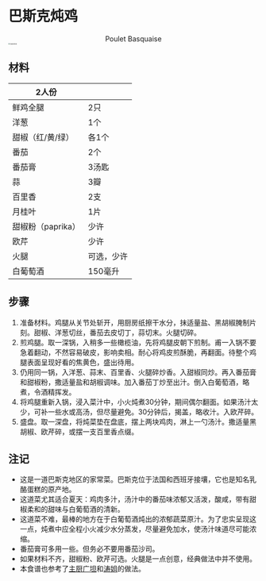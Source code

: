 # 巴斯克炖鸡

<center>Poulet Basquaise</center>

<img src="E:\一饮一食\Cooking\Images\巴斯克炖鸡_220730_2.jpg" alt="巴斯克炖鸡" style="zoom:20%;" />

## 材料

| 2人份             |            |
| ----------------- | ---------- |
| 鲜鸡全腿          | 2只        |
| 洋葱              | 1个        |
| 甜椒（红/黄/绿）  | 各1个      |
| 番茄              | 2个        |
| 番茄膏            | 3汤匙      |
| 蒜                | 3瓣        |
| 百里香            | 2支        |
| 月桂叶            | 1片        |
| 甜椒粉（paprika） | 少许       |
| 欧芹              | 少许       |
| 火腿              | 可选，少许 |
| 白葡萄酒          | 150毫升    |

## 步骤

1. 准备材料。鸡腿从关节处斩开，用厨房纸擦干水分，抹适量盐、黑胡椒腌制片刻。甜椒、洋葱切丝，番茄去皮切丁，蒜切末。火腿切碎。
2. 煎鸡腿。取一深锅，入稍多一些橄榄油，先将鸡腿皮朝下煎制。甫一入锅不要急着翻动，不然容易破皮，影响卖相。耐心将鸡皮煎酥脆，再翻面。待整个鸡腿表面呈现好看的焦黄色，盛出待用。
3. 仍用同一锅，入洋葱、蒜末、百里香、火腿碎炒香。入甜椒同炒。再入番茄膏和甜椒粉，撒适量盐和胡椒调味。加入番茄丁炒至出汁。倒入白葡萄酒，略煮，令酒精挥发。
4. 将鸡腿重新入锅，浸入菜汁中，小火炖煮30分钟，期间偶尔翻面。如果汤汁太少，可补一些水或高汤，但尽量避免。30分钟后，揭盖，略收汁。入欧芹碎。
5. 盛盘。取一深盘，将炖菜垫在盘底，摆上两块鸡肉，淋上一勺汤汁。撒适量黑胡椒、欧芹碎，或摆一支百里香点缀。

## 注记

- 这是一道巴斯克地区的家常菜。巴斯克位于法国和西班牙接壤，它也是知名乳酪蛋糕的原产地。
- 这道菜尤其适合夏天：鸡肉多汁，汤汁中的番茄味浓郁又活泼，酸咸，带有甜椒柔和的甜味与白葡萄酒的清新。
- 这道菜不难，最棒的地方在于白葡萄酒炖出的浓郁蔬菜原汁。为了忠实呈现这一点，炖煮中应全程小火减少水分蒸发，尽量避免加水，使汤汁味道尽可能浓缩。
- 番茄膏可多用一些。但务必不要用番茄沙司。
- 如果材料不齐，甜椒粉、欧芹可选。火腿是一点创意，经典做法中并不使用。
- 本食谱也参考了[主厨广坦](https://www.bilibili.com/video/BV1EF411F7BX)和[涛姐](https://www.bilibili.com/video/BV1dt4y1G7Di)的做法。
